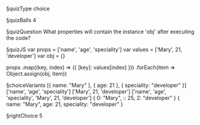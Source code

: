 §quizType
choice

§quizBalls
4

§quizQuestion
What properties will contain the instance 'obj' after executing the code?



§quizJS
var props = ['name', 'age', 'speciality']
var values = ['Mary', 21, 'developer']
var obj = {}

props
  .map((key, index) => ({ [key]: values[index] }))
  .forEach(item => Object.assign(obj, item))



§choiceVariants
[{ name: "Mary" }, { age: 21 }, { speciality: "developer" }]
['name', 'age', 'speciality']
['Mary', 21, 'developer']
['name', 'age', 'speciality', 'Mary', 21, 'developer']
{ 0: "Mary", :: 25, 2: "developer" }
{ name: "Mary", age: 21, speciality: "developer" }



§rightChoice
5

